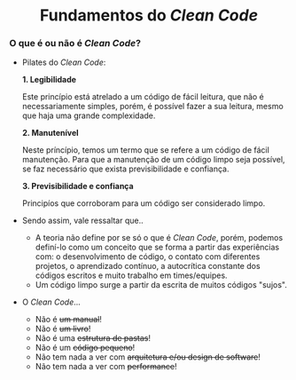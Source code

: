 <h1 align="center">
  Fundamentos do <i>Clean Code</i>
</h1>

### O que é ou não é *Clean Code*?
- Pilates do *Clean Code*:

  **1. Legibilidade**
     <p>Este princípio está atrelado a um código de fácil leitura, que não é necessariamente simples, porém, é possível fazer a sua leitura, mesmo que haja uma grande complexidade.</p>

  **2. Manutenível**
     <p>Neste príncípio, temos um termo que se refere a um código de fácil manutenção. Para que a manutenção de um código limpo seja possível, se faz necessário que exista previsibilidade e confiança.</p>

  **3. Previsibilidade e confiança**
     <p>Principíos que corroboram para um código ser considerado limpo.</p>

- Sendo assim, vale ressaltar que..
  - A teoria não define por se só o que é *Clean Code*, porém, podemos definí-lo como um conceito que se forma a partir das experiências com: o desenvolvimento de código, o contato com diferentes projetos, o aprendizado contínuo, a autocrítica constante dos códigos escritos e muito trabalho em times/equipes.
  - Um código limpo surge a partir da escrita de muitos códigos "sujos".

- O *Clean Code*...
  - Não é <s>um manual</s>!
  - Não é <s>um livro</s>!
  - Não é uma <s>estrutura de pastas</s>!
  - Não é um <s>código pequeno</s>!
  - Não tem nada a ver com <s>arquitetura e/ou design de software</s>!
  - Não tem nada a ver com <s>performance</s>!
